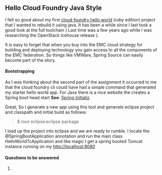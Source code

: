 ## Hello Cloud Foundry Java Style ##

I felt so good about my first [cloud foundry hello world](https://github.com/codemarc/hello-world-pm) (ruby edition) project that I wanted to rebuild it using java. It has been a while since I last took a good look at the full toolchain ( Last time was a few years ago while I was researching the OpenStack Icehouse release ).  

It is easy to forget that when you buy into the EMC cloud strategy for building and deploying technology you gain access to all the components of the EMC federation. So things like VMWare, Spring Source can easily become part of the story. 

#### Bootstrapping ####
As I was thinking about the second part of the assignment it occurred to me that the cloud foundry cli could have had a simple command that generated my starter hello world app. 
For Java there is a nice website the creates a Spring boot head start **See**: 
[Spring Initializ](http://start.spring.io/).

Great, So I generate a new app using this tool and generate eclipse project and classpath and initial build as followa:

> $ mvn eclipse:eclipse package

I load up the project into eclipse and we are ready to rumble. I locate the @SpringBootApplication annotation and run the main class HelloWorldTcApplication and like
magic I get a spring booted Tomcat instance running on my [http://localhost:8080](http://localhost:8080)





#### Questions to be answered ####

1. 
